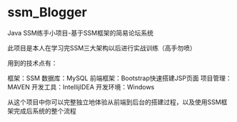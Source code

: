 # ssm_Blogger

Java SSM练手小项目-基于SSM框架的简易论坛系统

此项目是本人在学习完SSM三大架构以后进行实战训练（高手勿喷）

用到的技术点有：

框架：SSM
数据库：MySQL
前端框架：Bootstrap快速搭建JSP页面
项目管理：MAVEN
开发工具：IntellijIDEA
开发环境：Windows

从这个项目中你可以完整独立地体验从前端到后台的搭建过程，以及使用SSM框架完成后系统的整个流程
